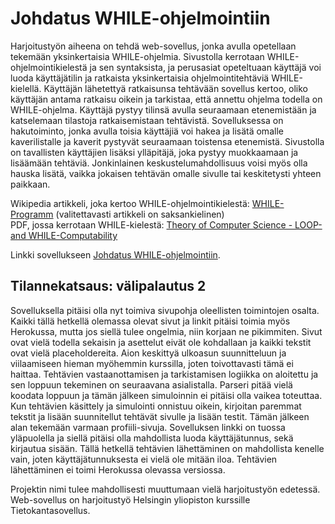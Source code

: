 # Johdatus WHILE-ohjelmointiin

Harjoitustyön aiheena on tehdä web-sovellus, jonka avulla opetellaan tekemään yksinkertaisia WHILE-ohjelmia. Sivustolla kerrotaan WHILE-ohjelmointikielestä ja sen syntaksista, ja perusasiat opeteltuaan käyttäjä voi luoda käyttäjätilin ja ratkaista yksinkertaisia ohjelmointitehtäviä WHILE-kielellä. Käyttäjän lähetettyä ratkaisunsa tehtävään sovellus kertoo, oliko käyttäjän antama ratkaisu oikein ja tarkistaa, että annettu ohjelma todella on WHILE-ohjelma. Käyttäjä pystyy tilinsä avulla seuraamaan etenemistään ja katselemaan tilastoja ratkaisemistaan tehtävistä. Sovelluksessa on hakutoiminto, jonka avulla toisia käyttäjiä voi hakea ja lisätä omalle kaverilistalle ja kaverit pystyvät seuraamaan toistensa etenemistä. Sivustolla on tavallisten käyttäjien lisäksi ylläpitäjä, joka pystyy muokkaamaan ja lisäämään tehtäviä. Jonkinlainen keskustelumahdollisuus voisi myös olla hauska lisätä, vaikka jokaisen tehtävän omalle sivulle tai keskitetysti yhteen paikkaan.

Wikipedia artikkeli, joka kertoo WHILE-ohjelmointikielestä: [WHILE-Programm](https://de.wikipedia.org/wiki/WHILE-Programm) (valitettavasti artikkeli on saksankielinen)  
PDF, jossa kerrotaan WHILE-kielestä: [Theory of Computer Science - LOOP- and WHILE-Computability](https://ai.dmi.unibas.ch/_files/teaching/fs16/theo/slides/theory-d02.pdf)

Linkki sovellukseen [Johdatus WHILE-ohjelmointiin](https://whileohjelmointi.herokuapp.com).

## Tilannekatsaus: välipalautus 2
Sovelluksella pitäisi olla nyt toimiva sivupohja oleellisten toimintojen osalta. Kaikki tällä hetkellä olemassa olevat sivut ja linkit pitäisi toimia myös Herokussa, mutta jos siellä tulee ongelmia, niin korjaan ne pikimmiten. Sivut ovat vielä todella sekaisin ja asettelut eivät ole kohdallaan ja kaikki tekstit ovat vielä placeholdereita. Aion keskittyä ulkoasun suunnitteluun ja viilaamiseen hieman myöhemmin kurssilla, joten toivottavasti tämä ei haittaa. Tehtävien vastaanottamisen ja tarkistamisen logiikka on aloitettu ja sen loppuun tekeminen on seuraavana asialistalla. Parseri pitää vielä koodata loppuun ja tämän jälkeen simuloinnin ei pitäisi olla vaikea toteuttaa. Kun tehtävien käsittely ja simulointi onnistuu oikein, kirjoitan paremmat tekstit ja lisään suunnitellut tehtävät sivulle ja lisään testit. Tämän jälkeen alan tekemään varmaan profiili-sivuja.
Sovelluksen linkki on tuossa yläpuolella ja siellä pitäisi olla mahdollista luoda käyttäjätunnus, sekä kirjautua sisään. Tällä hetkellä tehtävien lähettäminen on mahdollista kenelle vain, joten käyttäjätunnuksesta ei vielä ole mitään iloa. Tehtävien lähettäminen ei toimi Herokussa olevassa versiossa.

Projektin nimi tulee mahdollisesti muuttumaan vielä harjoitustyön edetessä.
Web-sovellus on harjoitustyö Helsingin yliopiston kurssille Tietokantasovellus.
